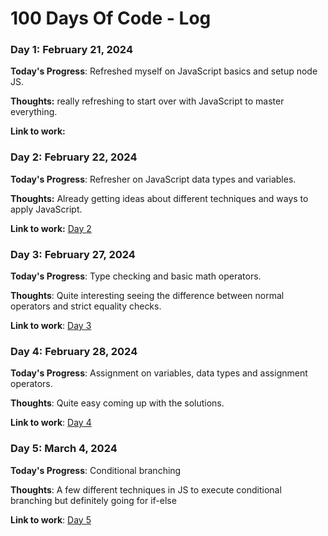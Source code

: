 # 100 Days Of Code - Log

### Day 1: February 21, 2024 

**Today's Progress**: Refreshed myself on JavaScript basics and setup node JS.

**Thoughts:** really refreshing to start over with JavaScript to master everything.

**Link to work:** 

### Day 2: February 22, 2024

**Today's Progress**: Refresher on JavaScript data types and variables.

**Thoughts:** Already getting ideas about different techniques and ways to apply JavaScript.

**Link to work:** [Day 2](https://github.com/masonk16/100-day-of-code-projects-JS/tree/main/day-2)

### Day 3: February 27, 2024

**Today's Progress**: Type checking and basic math operators.

**Thoughts**: Quite interesting seeing the difference between normal operators and strict equality checks.

**Link to work**: [Day 3](https://github.com/masonk16/100-day-of-code-projects-JS/tree/main/day-3)

### Day 4: February 28, 2024

**Today's Progress**: Assignment on variables, data types and assignment operators.

**Thoughts**: Quite easy coming up with the solutions.

**Link to work**: [Day 4](https://github.com/masonk16/100-day-of-code-projects-JS/tree/main/day-4)

### Day 5: March 4, 2024

**Today's Progress**: Conditional branching

**Thoughts**: A few different techniques in JS to execute conditional branching but definitely going for if-else

**Link to work**: [Day 5](https://github.com/masonk16/100-day-of-code-projects-JS/tree/main/day-5)

